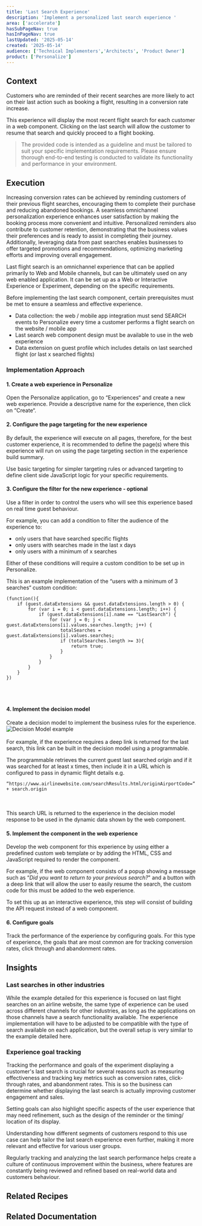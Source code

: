 ```yaml
---
title: 'Last Search Experience'
description: 'Implement a personalized last search experience '
area: ['accelerate']
hasSubPageNav: true
hasInPageNav: true
lastUpdated: '2025-05-14'
created: '2025-05-14'
audience: ['Technical Implementers','Architects', 'Product Owner']
product: ['Personalize']
---
```


## Context
Customers who are reminded of their recent searches are more likely to act on their last action such as booking a flight, resulting in a conversion rate increase.

This experience will display the most recent flight search for each customer in a web component. Clicking on the last search will allow the customer to resume that search and quickly proceed to a flight booking.

> The provided code is intended as a guideline and must be tailored to suit your specific implementation requirements. Please ensure thorough end-to-end testing is conducted to validate its functionality and performance in your environment.

## Execution
Increasing conversion rates can be achieved by reminding customers of their previous flight searches, encouraging them to complete their purchase and reducing abandoned bookings. A seamless omnichannel personalization experience enhances user satisfaction by making the booking process more convenient and intuitive. Personalized reminders also contribute to customer retention, demonstrating that the business values their preferences and is ready to assist in completing their journey. Additionally, leveraging data from past searches enables businesses to offer targeted promotions and recommendations, optimizing marketing efforts and improving overall engagement.

Last flight search is an omnichannel experience that can be applied primarily to Web and Mobile channels, but can be ultimately used on any web enabled application. It can be set up as a Web or Interactive Experience or Experiment, depending on the specific requirements. 

Before implementing the last search component, certain prerequisites must be met to ensure a seamless and effective experience.
- Data collection: the web / mobile app integration must send SEARCH events to Personalize every time a customer performs a flight search on the website / mobile app
- Last search web component design must be available to use in the web experience
- Data extension on guest profile which includes details on last searched flight (or last x searched flights)

### Implementation Approach

#### 1. Create a web experience in Personalize
Open the Personalize application, go to “Experiences“ and create a new web experience. Provide a descriptive name for the experience, then click on “Create“.
#### 2. Configure the page targeting for the new experience
By default, the experience will execute on all pages, therefore, for the best customer experience, it is recommended to define the page(s) where this experience will run on using the page targeting section in the experience build summary.

Use basic targeting for simpler targeting rules or advanced targeting to define client side JavaScript logic for your specific requirements.
#### 3. Configure the filter for the new experience - optional
Use a filter in order to control the users who will see this experience based on real time guest behaviour.

For example, you can add a condition to filter the audience of the experience to:
- only users that have searched specific flights
- only users with searches made in the last x days
- only users with a minimum of x searches

Either of these conditions will require a custom condition to be set up in Personalize.

This is an example implementation of the “users with a minimum of 3 searches“ custom condition:
```
(function(){
    if (guest.dataExtensions && guest.dataExtensions.length > 0) {
        for (var i = 0; i < guest.dataExtensions.length; i++) {
            if (guest.dataExtensions[i].name == "LastSearch") {
                for (var j = 0; j < guest.dataExtensions[i].values.searches.length; j++) {
                    totalSearches = guest.dataExtensions[i].values.searches;
                    if (totalSearches.length >= 3){
                        return true;
                    }
                }
            }
        }
    }
})
```
<br/><br/>

#### 4. Implement the decision model
Create a decision model to implement the business rules for the experience.
<img src="/images/learn/accelerate/cdp-personalize/image-20250224-171408.png" alt="Decision Model example"/>
<br/><br/>
For example, if the experience requires a deep link is returned for the last search, this link can be built in the  decision model using a programmable.

The programmable retrieves the current guest last searched origin and if it was searched for at least x times, then include it in a URL which is configured to pass in dynamic flight details e.g.

```
“https://www.airlinewebsite.com/searchResults.html/originAirportCode=“ + search.origin
```
<br/><br/>
This search URL is returned to the experience in the decision model response to be used in the dynamic data shown by the web component.

#### 5. Implement the component in the web experience
Develop the web component for this experience by using either a predefined custom web template or by adding the HTML, CSS and JavaScript required to render the component.

For example, if the web component consists of a popup showing a message such as “*Did you want to return to your previous search?*" and a button with a deep link that will allow the user to easily resume the search, the custom code for this must be added  to the web experience.

<Alert status="info" >
  <AlertIcon />
    To set this up as an interactive experience, this step will consist of building the API request instead of a web component.
</Alert>
<br/>

#### 6. Configure goals
Track the performance of the experience by configuring goals.  For this type of experience, the goals that are most common are for tracking conversion rates, click through and abandonment rates.

## Insights
### Last searches in other industries

While the example detailed for this experience is focused on last flight searches on an airline website, the same type of experience can be used across different channels for other industries, as long as the applications on those channels have a search functionality available. The experience implementation will have to be adjusted to be compatible with the type of search available on each application, but the overall setup is very similar to the example detailed here.

### Experience goal tracking

Tracking the performance and goals of the experiment displaying a customer's last search is crucial for several reasons such as measuring effectiveness and tracking key metrics such as conversion rates, click-through rates, and abandonment rates. This is so the business can determine whether displaying the last search is actually improving customer engagement and sales.

Setting goals can also highlight specific aspects of the user experience that may need refinement, such as the design of the reminder or the timing/ location of its display.

Understanding how different segments of customers respond to this use case can help tailor the last search experience even further, making it more relevant and effective for various user groups.

Regularly tracking and analyzing the last search performance helps create a culture of continuous improvement within the business, where features are constantly being reviewed and refined based on real-world data and customers behaviour.

## Related Recipes

<Row columns={2}>
  <Link title="Web vs Interactive Experiences" link="/learn/accelerate/cdp-personalize/pre-development/web-vs-interactive" />
  <Link title="Developing an Identity Strategy" link="/learn/accelerate/cdp-personalize/pre-development/identity-strategy" />  
</Row>

## Related Documentation

<Row columns={2}>
  <Link title="SEARCH event" link="https://doc.sitecore.com/personalize/en/developers/api/search-event.html"/>
  <Link title="Getting started with web experiences" link="https://doc.sitecore.com/personalize/en/users/sitecore-personalize/getting-started-with-web-experiences.html"/>
  <Link title="Create a custom condition" link="https://doc.sitecore.com/personalize/en/users/sitecore-personalize/create-a-custom-condition.html"/>
  <Link title="Introduction to decisioning in Sitecore Personalize" link="https://doc.sitecore.com/personalize/en/users/sitecore-personalize/introduction-to-decisioning-in-sitecore-personalize.html"/>
  <Link title="Introduction to experience goals" link="https://doc.sitecore.com/personalize/en/users/sitecore-personalize/introduction-to-experience-goals.html"/>
</Row>


